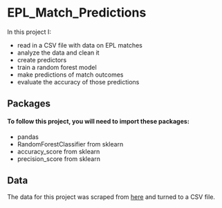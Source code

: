 # EPL_Match_Predictions

In this project I:
  - read in a CSV file with data on EPL matches
  - analyze the data and clean it 
  - create predictors
  - train a random forest model
  - make predictions of match outcomes
  - evaluate the accuracy of those predictions

## Packages
#### To follow this project, you will need to import these packages:
- pandas
- RandomForestClassifier from sklearn
- accuracy_score from sklearn
- precision_score from sklearn

## Data
The data for this project was scraped from [here](https://fbref.com/en/comps/9/2021-2022/2021-2022-Premier-League-Stats) and turned to a CSV file.
